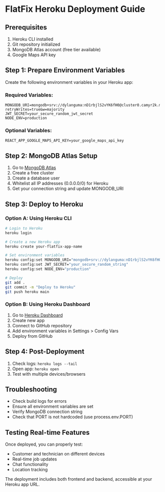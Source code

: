 # FlatFix Heroku Deployment Guide

## Prerequisites
1. Heroku CLI installed
2. Git repository initialized
3. MongoDB Atlas account (free tier available)
4. Google Maps API key

## Step 1: Prepare Environment Variables
Create the following environment variables in your Heroku app:

### Required Variables:
```
MONGODB_URI=mongodb+srv://dylanguma:nD1rbjlS2vYK6fH0@cluster0.camyr2k.mongodb.net/flatfix?retryWrites=true&w=majority
JWT_SECRET=your_secure_random_jwt_secret
NODE_ENV=production
```

### Optional Variables:
```
REACT_APP_GOOGLE_MAPS_API_KEY=your_google_maps_api_key
```

## Step 2: MongoDB Atlas Setup
1. Go to [MongoDB Atlas](https://www.mongodb.com/cloud/atlas)
2. Create a free cluster
3. Create a database user
4. Whitelist all IP addresses (0.0.0.0/0) for Heroku
5. Get your connection string and update MONGODB_URI

## Step 3: Deploy to Heroku

### Option A: Using Heroku CLI
```bash
# Login to Heroku
heroku login

# Create a new Heroku app
heroku create your-flatfix-app-name

# Set environment variables
heroku config:set MONGODB_URI="mongodb+srv://dylanguma:nD1rbjlS2vYK6fH0@cluster0.camyr2k.mongodb.net/flatfix?retryWrites=true&w=majority"
heroku config:set JWT_SECRET="your_secure_random_string"
heroku config:set NODE_ENV="production"

# Deploy
git add .
git commit -m "Deploy to Heroku"
git push heroku main
```

### Option B: Using Heroku Dashboard
1. Go to [Heroku Dashboard](https://dashboard.heroku.com)
2. Create new app
3. Connect to GitHub repository
4. Add environment variables in Settings > Config Vars
5. Deploy from GitHub

## Step 4: Post-Deployment
1. Check logs: `heroku logs --tail`
2. Open app: `heroku open`
3. Test with multiple devices/browsers

## Troubleshooting
- Check build logs for errors
- Ensure all environment variables are set
- Verify MongoDB connection string
- Check that PORT is not hardcoded (use process.env.PORT)

## Testing Real-time Features
Once deployed, you can properly test:
- Customer and technician on different devices
- Real-time job updates
- Chat functionality
- Location tracking

The deployment includes both frontend and backend, accessible at your Heroku app URL.
